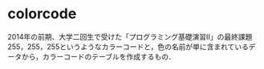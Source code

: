 # colorcode
2014年の前期、大学二回生で受けた「プログラミング基礎演習Ⅱ」の最終課題
255，255，255というようなカラーコードと，色の名前が単に含まれているデータから，カラーコードのテーブルを作成するもの．
